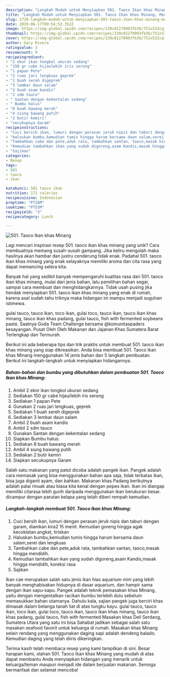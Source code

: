 ```yaml
---
description: "Langkah Mudah untuk Menyiapkan 501. Taoco Ikan khas Minang, Menggugah Selera"
title: "Langkah Mudah untuk Menyiapkan 501. Taoco Ikan khas Minang, Menggugah Selera"
slug: 1718-langkah-mudah-untuk-menyiapkan-501-taoco-ikan-khas-minang-menggugah-selera
date: 2020-06-17T09:54:53.352Z
image: https://img-global.cpcdn.com/recipes/139c81270903fb36/751x532cq70/501-taoco-ikan-khas-minang-foto-resep-utama.jpg
thumbnail: https://img-global.cpcdn.com/recipes/139c81270903fb36/751x532cq70/501-taoco-ikan-khas-minang-foto-resep-utama.jpg
cover: https://img-global.cpcdn.com/recipes/139c81270903fb36/751x532cq70/501-taoco-ikan-khas-minang-foto-resep-utama.jpg
author: Gary Rivera
ratingvalue: 3
reviewcount: 9
recipeingredient:
- "2 ekor ikan tongkol ukuran sedang"
- "150 gr cabe hijaulebih iris serong"
- "1 papan Pete"
- "2 ruas jari lengkuas geprek"
- "1 buah sereh digeprek"
- "3 lembar daun salam"
- "2 buah asam kandis"
- "2 sdm tauco"
- " Santan dengan kekentalan sedang"
- " Bumbu halus"
- "8 buah bawang merah"
- "4 siung bawang putih"
- "2 butir kemiri"
- "secukupnya Garam"
recipeinstructions:
- "Cuci bersih ikan, lumuri dengan perasan jeruk nipis dan taburi dengan garam, diamkan kira2 15 menit. Kemudian goreng hingga agak kecoklatan.angkat, tiriskan"
- "Haluskan bumbu,kemudian tumis hingga harum bersama daun salam,serei dan lengkuas"
- "Tambahkan cabe dan pete,aduk rata, tambahkan santan, taoco,masak hingga mendidih."
- "Kemudian tambahkan ikan yang sudah digoreng,asam Kandis,masak hingga mendidih, koreksi rasa"
- "Sajikan"
categories:
- Resep
tags:
- 501
- taoco
- ikan

katakunci: 501 taoco ikan 
nutrition: 171 calories
recipecuisine: Indonesian
preptime: "PT26M"
cooktime: "PT53M"
recipeyield: "3"
recipecategory: Lunch

---
```



![501. Taoco Ikan khas Minang](https://img-global.cpcdn.com/recipes/139c81270903fb36/751x532cq70/501-taoco-ikan-khas-minang-foto-resep-utama.jpg)

Lagi mencari inspirasi resep 501. taoco ikan khas minang yang unik? Cara membuatnya memang susah-susah gampang. Jika keliru mengolah maka hasilnya akan hambar dan justru cenderung tidak enak. Padahal 501. taoco ikan khas minang yang enak selayaknya memiliki aroma dan cita rasa yang dapat memancing selera kita.

Banyak hal yang sedikit banyak mempengaruhi kualitas rasa dari 501. taoco ikan khas minang, mulai dari jenis bahan, lalu pemilihan bahan segar, sampai cara membuat dan menghidangkannya. Tidak usah pusing jika hendak menyiapkan 501. taoco ikan khas minang yang enak di rumah, karena asal sudah tahu triknya maka hidangan ini mampu menjadi suguhan istimewa.

gulai tauco, tauco ikan, toco ikan, gulai toco, tauco ikan, tauco ikan khas minang, tauco ikan khas padang, gulai tauco, fish with fermented soybeans paste. Saatnya Goda Team Challenge bersama @komunitaspaders kesayangan. Pusat Oleh Oleh Makanan dan Jajanan Khas Sumatera Barat Terlengkap dan Termurah.


Berikut ini ada beberapa tips dan trik praktis untuk membuat 501. taoco ikan khas minang yang siap dikreasikan. Anda bisa membuat 501. Taoco Ikan khas Minang menggunakan 14 jenis bahan dan 5 langkah pembuatan. Berikut ini langkah-langkah untuk menyiapkan hidangannya.

<!--inarticleads1-->

##### Bahan-bahan dan bumbu yang dibutuhkan dalam pembuatan 501. Taoco Ikan khas Minang:

1. Ambil 2 ekor ikan tongkol ukuran sedang
1. Sediakan 150 gr cabe hijau/lebih iris serong
1. Sediakan 1 papan Pete
1. Gunakan 2 ruas jari lengkuas, geprek
1. Sediakan 1 buah sereh digeprek
1. Sediakan 3 lembar daun salam
1. Ambil 2 buah asam kandis
1. Ambil 2 sdm tauco
1. Gunakan  Santan dengan kekentalan sedang
1. Siapkan  Bumbu halus:
1. Sediakan 8 buah bawang merah
1. Ambil 4 siung bawang putih
1. Sediakan 2 butir kemiri
1. Siapkan secukupnya Garam


Salah satu makanan yang patut dicoba adalah pangek ikan. Pangek adalah cara memasak yang bisa menggunakan bahan apa saja, tidak terbatas ikan, bisa juga diganti ayam, dan bahkan. Makanan khas Padang berikutnya adalah palai rinuak atau biasa kita kenal dengan pepes ikan. Ikan ini diangap memiliki citarasa lebih gurih daripada menggunakan ikan berukuran besar. dicampur dengan parutan kelapa yang telah diberi rempah kemudian. 

<!--inarticleads2-->

##### Langkah-langkah membuat 501. Taoco Ikan khas Minang:

1. Cuci bersih ikan, lumuri dengan perasan jeruk nipis dan taburi dengan garam, diamkan kira2 15 menit. Kemudian goreng hingga agak kecoklatan.angkat, tiriskan
1. Haluskan bumbu,kemudian tumis hingga harum bersama daun salam,serei dan lengkuas
1. Tambahkan cabe dan pete,aduk rata, tambahkan santan, taoco,masak hingga mendidih.
1. Kemudian tambahkan ikan yang sudah digoreng,asam Kandis,masak hingga mendidih, koreksi rasa
1. Sajikan


Ikan cae merupakan salah satu jenis ikan hias aquarium mini yang lebih banyak menghabisakan hidupnya di dasar aquarium, dan hampir sama dengan ikan sapu-sapu. Pangek adalah teknik pemasakan khas Minang, yaitu dengan mengentalkan racikan bumbu terlebih dulu sebelum memasukkan bahan utamanya. Dahulu kala, sajian pangek juga berciri khas dimasak dalam belanga tanah liat di atas tungku kayu. gulai tauco, tauco ikan, toco ikan, gulai toco, tauco ikan, tauco ikan khas minang, tauco ikan khas padang, gulai tauco, fish with fermented Masakan khas Deli Serdang, Sumatera Utara yang satu ini bisa Sahabat jadikan sebagai salah satu masakan seafood favorit untuk keluarga di rumah. Masakan khas Minang selain rendang yang menggunakan daging sapi adalah dendeng balado. Kemudian daging yang telah diiris dikeringkan. 

Terima kasih telah membaca resep yang kami tampilkan di sini. Besar harapan kami, olahan 501. Taoco Ikan khas Minang yang mudah di atas dapat membantu Anda menyiapkan hidangan yang menarik untuk keluarga/teman maupun menjadi ide dalam berjualan makanan. Semoga bermanfaat dan selamat mencoba!
